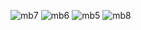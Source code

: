 
![mb7](https://user-images.githubusercontent.com/113905603/211331614-b7efc566-415f-409c-8791-7a991bd6f4dd.png)
![mb6](https://user-images.githubusercontent.com/113905603/211331622-fe9af80a-b49f-4e56-a3a8-860dad999c6b.png)
![mb5](https://user-images.githubusercontent.com/113905603/211331625-0cdd722f-1480-4c00-8dd1-63a7c36d74a6.png)
![mb8](https://user-images.githubusercontent.com/113905603/211331630-76b4c5af-8613-40eb-a033-b2e89722c1b7.png)
